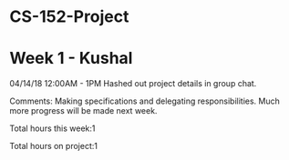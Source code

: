 # CS-152-Project

Week 1 - Kushal
======
04/14/18 12:00AM - 1PM Hashed out project details in group chat. 

Comments: Making specifications and delegating responsibilities. Much more progress will be made next week.

Total hours this week:1

Total hours on project:1

